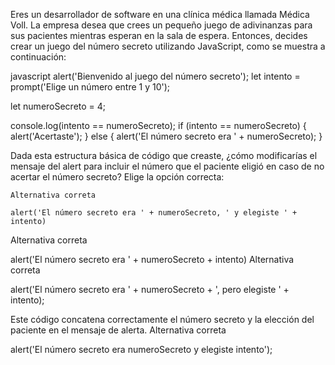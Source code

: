 Eres un desarrollador de software en una clínica médica llamada Médica Voll. La empresa desea que crees un pequeño juego de adivinanzas para sus pacientes mientras esperan en la sala de espera. Entonces, decides crear un juego del número secreto utilizando JavaScript, como se muestra a continuación:

javascript
alert('Bienvenido al juego del número secreto');
let intento = prompt('Elige un número entre 1 y 10');

let numeroSecreto = 4;

console.log(intento  == numeroSecreto);
if (intento  == numeroSecreto) {
    alert('Acertaste');
} else {
    alert('El número secreto era ' + numeroSecreto);
}

Dada esta estructura básica de código que creaste, ¿cómo modificarías el mensaje del alert para incluir el número que el paciente eligió en caso de no acertar el número secreto? Elige la opción correcta:

    Alternativa correta

    alert('El número secreto era ' + numeroSecreto, ' y elegiste ' + intento)

Alternativa correta

alert('El número secreto era ' + numeroSecreto + intento)
Alternativa correta

alert('El número secreto era ' + numeroSecreto + ', pero elegiste ' + intento);

Este código concatena correctamente el número secreto y la elección del paciente en el mensaje de alerta.
Alternativa correta

alert('El número secreto era numeroSecreto y elegiste intento');